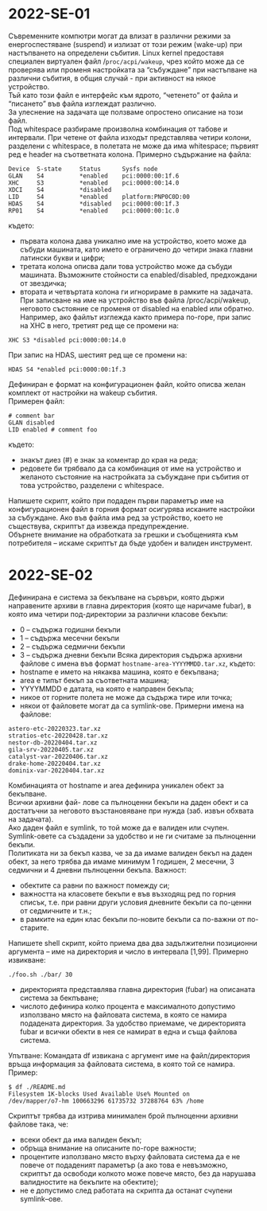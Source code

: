 # 2022-SE-01

Съвременните компютри могат да влизат в различни режими за енергоспестяване (suspend) и излизат от този режим (wake-up) при настъпването на определени събития. Linux kernel предоставя специален виртуален файл /`proc/acpi/wakeup`, чрез който може да се проверява или променя настройката за “събуждане” при настъпване на различни събития, в общия случай - при активност на някое устройство. <br />
Тъй като този файл е интерфейс към ядрото, “четенето” от файла и “писането” във файла изглеждат различно. <br />
За улеснение на задачата ще ползваме опростено описание на този файл. <br />
Под whitespace разбираме произволна комбинация от табове и интервали.
При четене от файла изходът представлява четири колони, разделени с whitespace, в полетата не може да има whitespace; първият ред е header на съответната колона. Примерно съдържание на файла: <br />

```
Device  S-state     Status      Sysfs node
GLAN    S4          *enabled    pci:0000:00:1f.6
XHC     S3          *enabled    pci:0000:00:14.0
XDCI    S4          *disabled
LID     S4          *enabled    platform:PNP0C0D:00
HDAS    S4          *disabled   pci:0000:00:1f.3
RP01    S4          *enabled    pci:0000:00:1c.0
```

където:
- първата колона дава уникално име на устройство, което може да събуди машината, като името е ограничено до четири знака главни латински букви и цифри;
- третата колона описва дали това устройство може да събуди машината. Възможните стойности са enabled/disabled, предхождани от звездичка;
- втората и четвъртата колона ги игнорираме в рамките на задачата.
При записване на име на устройство във файла /proc/acpi/wakeup, неговото състояние се променя от disabled на enabled или обратно. <br />
Например, ако файлът изглежда както примера по-горе, при запис на XHC в него, третият ред ще се промени на:
```
XHC S3 *disabled pci:0000:00:14.0
```
При запис на HDAS, шестият ред ще се промени на:
```
HDAS S4 *enabled pci:0000:00:1f.3
```
Дефиниран е формат на конфигурационен файл, който описва желан комплект от настройки на wakeup събития. <br />
Примерен файл:
```
# comment bar
GLAN disabled
LID enabled # comment foo
```
където:
- знакът диез (#) е знак за коментар до края на реда;
- редовете би трябвало да са комбинация от име на устройство и желаното състояние на настройката за събуждане при събития от това устройство, разделени с whitespace.

Напишете скрипт, който при подаден първи параметър име на конфигурационен файл в горния формат осигурява исканите настройки за събуждане. Ако във файла има ред за устройство, което не съществува, скриптът да извежда предупреждение. <br />
Обърнете внимание на обработката за грешки и съобщенията към потребителя – искаме скриптът да бъде удобен и валиден инструмент. <br />

# 2022-SE-02
Дефинирана е система за бекъпване на сървъри, която държи направените архиви в главна директория (която ще наричаме fubar), в която има четири под-директории за различни класове бекъпи:
- 0 – съдържа годишни бекъпи
- 1 – съдържа месечни бекъпи
- 2 – съдържа седмични бекъпи
- 3 – съдържа дневни бекъпи
Всяка директория съдържа архивни файлове с имена във формат `hostname-area-YYYYMMDD.tar.xz`, където:
- hostname е името на някаква машина, която е бекъпвана;
- area е типът бекъп за съответната машина;
- YYYYMMDD е датата, на която е направен бекъпа;
- никое от горните полета не може да съдържа тире или точка;
- някои от файловете могат да са symlink-ове.
Примерни имена на файлове:
```
astero-etc-20220323.tar.xz
stratios-etc-20220428.tar.xz
nestor-db-20220404.tar.xz
gila-srv-20220405.tar.xz
catalyst-var-20220406.tar.xz
drake-home-20220404.tar.xz
dominix-var-20220404.tar.xz
```
Комбинацията от hostname и area дефинира уникален обект за бекъпване. <br />
Всички архивни фай- лове са пълноценни бекъпи на даден обект и са достатъчни за неговото възстановяване при нужда (заб. извън обхвата на задачата). <br />
Ако даден файл е symlink, то той може да е валиден или счупен. Symlink-овете са създадени за удобство и не ги считаме за пълноценни бекъпи. <br />
Политиката ни за бекъп казва, че за да имаме валиден бекъп на даден обект, за него трябва да имаме минимум 1 годишен, 2 месечни, 3 седмични и 4 дневни пълноценни бекъпа.
Важност:
- обектите са равни по важност помежду си;
- важността на класовете бекъпи е във възходящ ред по горния списък, т.е. при равни други условия дневните бекъпи са по-ценни от седмичните и т.н.;
- в рамките на един клас бекъпи по-новите бекъпи са по-важни от по-старите.

Напишете shell скрипт, който приема два два задължителни позиционни аргумента – име на директория и число в интервала [1,99].
Примерно извикване:
```
./foo.sh ./bar/ 30
```
- директорията представлява главна директория (fubar) на описаната система за бекпъване;
- числото дефинира колко процента е максималното допустимо използвано място на файловата система, в която се намира подадената директория.
За удобство приемаме, че директорията fubar и всички обекти в нея се намират в една и съща файлова система. <br />

Упътване: Командата df извикана с аргумент име на файл/директория връща информация за файловата система, в която той се намира.
Пример:
```
$ df ./README.md
Filesystem 1K-blocks Used Available Use% Mounted on
/dev/mapper/o7-hm 100663296 61735732 37288764 63% /home
```
Скриптът трябва да изтрива минимален брой пълноценни архивни файлове така, че:
- всеки обект да има валиден бекъп;
- обръща внимание на описаните по-горе важности;
- процентите използвано място върху файловата система да е не повече от подаденият параметър (a ако това е невъзможно, скриптът да освободи колкото може повече място, без да нарушава валидностите на бекъпите на обектите);
- не е допустимо след работата на скрипта да останат счупени symlink–ове.